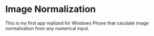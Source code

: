 # Image Normalization
This is my first app realized for Windows Phone that caculate image normalization from any numerical input.
